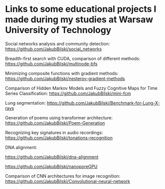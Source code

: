 # Links to some educational projects I made during my studies at Warsaw University of Technology

Social networks analysis and community detection:
https://github.com/JakubBilski/social_networks

Breadth-first search with CUDA, comparison of different methods:
https://github.com/JakubBilski/multinode-bfs

Minimizing composite functions with gradient methods:
https://github.com/JakubBilski/nesterov-gradient-methods

Comparison of Hidden Markov Models and Fuzzy Cognitive Maps for Time Series Classification:
https://github.com/JakubBilski/mini-fcm

Lung segmentation:
https://github.com/JakubBilski/Benchmark-for-Lung-X-rays

Generation of poems using transformer architecture:
https://github.com/JakubBilski/Poem-Generation

Recognizing key signatures in audio recordings:
https://github.com/JakubBilski/tonations-recognition

DNA alignment:

https://github.com/JakubBilski/dna-alignment

https://github.com/JakubBilski/nanoporeGPU

Comparison of CNN architectures for image recognition:
https://github.com/JakubBilski/Convolutional-neural-network

